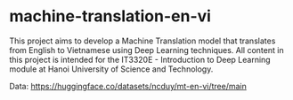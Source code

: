 # machine-translation-en-vi
This project aims to develop a Machine Translation model that translates from English to Vietnamese using Deep Learning techniques. All content in this project is intended for the IT3320E - Introduction to Deep Learning module at Hanoi University of Science and Technology.

Data: https://huggingface.co/datasets/ncduy/mt-en-vi/tree/main